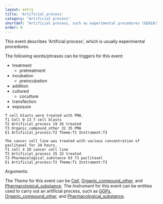 ```yaml
---
layout: entry
title: 'Artificial_process'
category: "Artificial process"
shortdef: "Artificial process, such as experimental procedures (GENIA)"
order: 0
---
```


This event describes 'Artificial process', which is usually experimental procedures.

The following words/phrases can be triggers for this event:
- treatment
  - pretreatment
- incubation
  - preincubation
- addition
- cultured
  - coculture
- transfection
- exposure

~~~ann
T cell blasts were treated with PMA.
T1 Cell 0 13 T cell blasts
T2 Artificial_process 19 26 treated
T3 Organic_compound_other 32 35 PMA
E1 Artificial_process:T2 Theme:T1 Instrument:T3
~~~
~~~ ann
The cancer cell line was treated with various concentration of paclitaxel for 24 hours.
T1 cell 4 20 cancer cell line
T2 Artificial_process 25 32 treated
T3 Pharmacological_substance 63 73 paclitaxel
E1 Artificial_process:T2 Theme:T1 Instrument:T3
~~~

Arguments:

The *Theme* for this event can be [Cell](), [Organic_compound_other](), and [Pharmacological_substance]().
The *Instrument* for this event can be entities used to carry out an artificial process, such as [GGPs](), [Organic_compound_other](), and [Pharmacological_substance]().

<!--details-->
